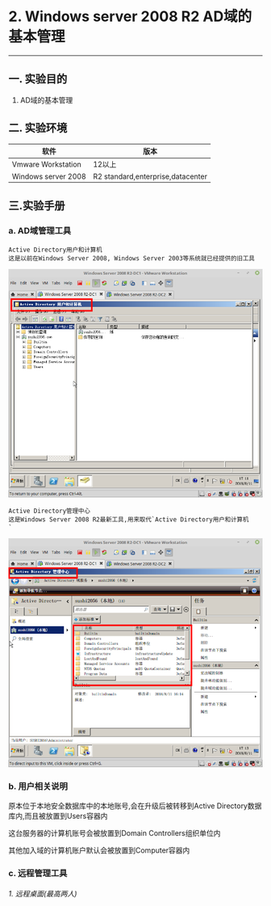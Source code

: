 # 2. Windows server 2008 R2 AD域的基本管理

---

## 一. 实验目的
1. AD域的基本管理

## 二. 实验环境

|软件|版本|
|----|----|
|Vmware Workstation| 12以上 |
|Windows server 2008| R2 standard,enterprise,datacenter|

## 三.实验手册

### a. AD域管理工具

```
Active Directory用户和计算机
这是以前在Windows Server 2008, Windows Server 2003等系统就已经提供的旧工具
```

![](/windows/win2008R2/serverAD/image/mgrAD-1.png)

```
Active Directory管理中心
这是Windows Server 2008 R2最新工具,用来取代`Active Directory用户和计算机
`
```

![](/windows/win2008R2/serverAD/image/mgrAD-2.png)

### b. 用户相关说明

原本位于本地安全数据库中的本地账号,会在升级后被转移到Active Directory数据库内,而且被放置到Users容器内

这台服务器的计算机账号会被放置到Domain Controllers组织单位内

其他加入域的计算机账户默认会被放置到Computer容器内

### c. 远程管理工具

###### 1. 远程桌面(最高两人)
